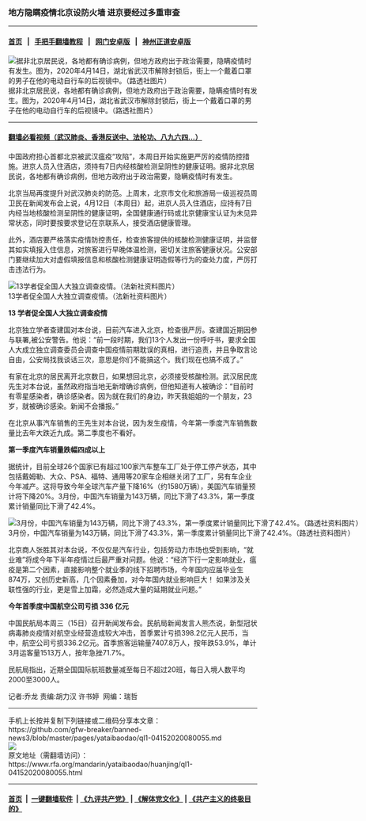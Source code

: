 ### 地方隐瞒疫情北京设防火墙  进京要经过多重审查
------------------------

#### [首页](https://github.com/gfw-breaker/banned-news3/blob/master/README.md) &nbsp;&nbsp;|&nbsp;&nbsp; [手把手翻墙教程](https://github.com/gfw-breaker/guides/wiki) &nbsp;&nbsp;|&nbsp;&nbsp; [网门安卓版](https://github.com/oGate2/oGate) &nbsp;&nbsp;|&nbsp;&nbsp; [神州正道安卓版](https://github.com/SzzdOgate/update) 



<div id="headerimg">
 <img alt="据非北京居民说，各地都有确诊病例，但地方政府出于政治需要，隐瞒疫情时有发生。图为，2020年4月14日，湖北省武汉市解除封锁后，街上一个戴着口罩的男子在他的电动自行车的后视镜中。（路透社图片）" src="https://www.rfa.org/mandarin/yataibaodao/huanjing/ql1-04152020080055.html/2020-04-14T135100Z_1284693306_RC2D4G92OYG1_RTRMADP_3_HEALTH-CORONAVIRUS-CHINA-WUHAN.jpg/@@images/26a8d81f-b714-4039-b93b-33e3b0ba34f1.jpeg" title="据非北京居民说，各地都有确诊病例，但地方政府出于政治需要，隐瞒疫情时有发生。图为，2020年4月14日，湖北省武汉市解除封锁后，街上一个戴着口罩的男子在他的电动自行车的后视镜中。（路透社图片）"/>
 <div id="headerimgcontents">
  <div id="headerimgcaption">
   <span>
    据非北京居民说，各地都有确诊病例，但地方政府出于政治需要，隐瞒疫情时有发生。图为，2020年4月14日，湖北省武汉市解除封锁后，街上一个戴着口罩的男子在他的电动自行车的后视镜中。（路透社图片）
   </span>
   <!-- zoomattribute -->
  </div>
  <!-- headerimgcaption -->
 </div>
 <!-- headerimagecontents -->
</div>

<hr/>


#### [翻墙必看视频（武汉肺炎、香港反送中、法轮功、八九六四...）](https://github.com/gfw-breaker/banned-news3/blob/master/pages/link3.md)

<div id="storytext">
 <div>
  <div class="slot_header">
  </div>
 </div>
 <p>
  中国政府担心首都北京被武汉瘟疫“攻陷”，本周日开始实施更严厉的疫情防控措施。进京人员入住酒店，须持有7日内经核酸检测呈阴性的健康证明。据非北京居民说，各地都有确诊病例，但地方政府出于政治需要，隐瞒疫情时有发生。
 </p>
 <p>
  北京当局再度提升对武汉肺炎的防范。上周末，北京市文化和旅游局一级巡视员周卫民在新闻发布会上说，4月12日（本周日）起，进京人员入住酒店，应持有7日内经当地核酸检测呈阴性的健康证明，全国健康通行码或北京健康宝认证为未见异常状态，同时要按要求登记在京联系人，接受酒店健康管理。
 </p>
 <p>
 </p>
 <p>
  <b>
  </b>
 </p>
 <p>
  <b>
  </b>
 </p>
 <p>
 </p>
 <p>
  此外，酒店要严格落实疫情防控责任，检查旅客提供的核酸检测健康证明，并监督其如实填报入住信息，对旅客进行早晚体温检测，密切关注旅客健康状况。公安部门要继续加大对虚假填报信息和核酸检测健康证明造假等行为的查处力度，严厉打击违法行为。
 </p>
 <p>
 </p>
 <p>
  <div class="image-inline captioned" style="width:1500px;">
   <div style="width:1500px;">
    <img alt="13学者促全国人大独立调查疫情。（法新社资料图片）" src="https://www.rfa.org/mandarin/yataibaodao/huanjing/ql1-04152020080055.html/AFP_110955016.jpg" title="13学者促全国人大独立调查疫情。（法新社资料图片）"/>
   </div>
   <div class="image-caption">
    <span style="width:1500px;">
     13学者促全国人大独立调查疫情。（法新社资料图片）
    </span>
    <span class="copyright">
    </span>
   </div>
  </div>
 </p>
 <p>
  <b>
   13
  </b>
  <b>
   学者促全国人大独立调查疫情
  </b>
 </p>
 <p>
  北京独立学者查建国对本台说，目前汽车进入北京，检查很严厉。查建国近期因参与联署,被公安警告。他说：“前一段时期，我们13个人发出一份呼吁书，要求全国人大成立独立调查委员会调查中国疫情前期耽误的真相，进行追责，并且争取言论自由，公安局找我谈话三次，意思是你们不能搞这个。我们现在也搞不成了。”
 </p>
 <p>
  有家在北京的居民离开北京数日，如果想回北京，必须接受核酸检测。武汉居民庞先生对本台说，虽然政府指当地无新增确诊病例，但他知道有人被确诊：“目前时有零星感染者，确诊感染者。因为就在我们的身边，昨天我姐姐的一个朋友，23岁，就被确诊感染。新闻不会播报。”
 </p>
 <p>
  在北京从事汽车销售的王先生对本台说，因为发生疫情，今年第一季度汽车销售数量比去年大跌近九成。第二季度也不看好。
 </p>
 <p>
  <b>
   第一季度汽车销量跌幅四成以上
  </b>
 </p>
 <p>
  据统计，目前全球26个国家已有超过100家汽车整车工厂处于停工停产状态，其中包括戴姆勒、大众、PSA、福特、通用等20家车企相继关闭了工厂，另有车企业今年减产。这将导致今年全球汽车产量下降16%（约1580万辆），美国汽车销量预计将下降20%。3月份，中国汽车销量为143万辆，同比下滑了43.3%，第一季度累计销量同比下滑了42.4%。
 </p>
 <p>
 </p>
 <p>
  <div class="image-inline captioned" style="width:1500px;">
   <div style="width:1500px;">
    <img alt="3月份，中国汽车销量为143万辆，同比下滑了43.3%，第一季度累计销量同比下滑了42.4%。（路透社资料图片）" src="https://www.rfa.org/mandarin/yataibaodao/huanjing/ql1-04152020080055.html/2020-04-14T074612Z_1552222836_RC274G9WE1F0_RTRMADP_3_RENAULT-M-A-DONGFENG.jpg" title="3月份，中国汽车销量为143万辆，同比下滑了43.3%，第一季度累计销量同比下滑了42.4%。（路透社资料图片）"/>
   </div>
   <div class="image-caption">
    <span style="width:1500px;">
     3月份，中国汽车销量为143万辆，同比下滑了43.3%，第一季度累计销量同比下滑了42.4%。（路透社资料图片）
    </span>
    <span class="copyright">
    </span>
   </div>
  </div>
 </p>
 <p>
  北京商人张胜其对本台说，不仅仅是汽车行业，包括劳动力市场也受到影响，“就业难”将成今年下半年疫情过后最严重对问题。他说：“经济下行一定影响就业，瘟疫是第二个因素，直接影响整个就业季的线下招聘市场，今年国内应届毕业生 874万，又创历史新高，几个因素叠加，对今年国内就业影响巨大！ 如果涉及关联性强的行业，更是雪上加霜，必然造成大量的延期就业问题。”
 </p>
 <p>
  <b>
   今年首季度中国航空公司亏损
  </b>
  <b>
   336
  </b>
  <b>
   亿元
  </b>
 </p>
 <p>
  中国民航局本周三（15日）召开新闻发布会。民航局新闻发言人熊杰说，新型冠状病毒肺炎疫情对航空业经营造成较大冲击，首季累计亏损398.2亿元人民币，当中，航空公司亏损336.2亿元。首季旅客运输量7407.8万人，按年跌53.9%，单计3月运客量1513万人，按年急挫71.7%。
 </p>
 <p>
  民航局指出，近期全国国际航班数量减至每日不超过20班，每日入境人数平均2000至3000人。
 </p>
 <p>
 </p>
 <p>
  记者:乔龙 责编:胡力汉 许书婷  网编：瑞哲
 </p>
</div>

<hr/>
手机上长按并复制下列链接或二维码分享本文章：<br/>
https://github.com/gfw-breaker/banned-news3/blob/master/pages/yataibaodao/ql1-04152020080055.md <br/>
<a href='https://github.com/gfw-breaker/banned-news3/blob/master/pages/yataibaodao/ql1-04152020080055.md'><img src='https://github.com/gfw-breaker/banned-news3/blob/master/pages/yataibaodao/ql1-04152020080055.md.png'/></a> <br/>
原文地址（需翻墙访问）：https://www.rfa.org/mandarin/yataibaodao/huanjing/ql1-04152020080055.html


------------------------
#### [首页](https://github.com/gfw-breaker/banned-news3/blob/master/README.md) &nbsp;|&nbsp; [一键翻墙软件](https://github.com/gfw-breaker/nogfw/blob/master/README.md) &nbsp;| [《九评共产党》](https://github.com/gfw-breaker/9ping.md/blob/master/README.md#九评之一评共产党是什么) | [《解体党文化》](https://github.com/gfw-breaker/jtdwh.md/blob/master/README.md) | [《共产主义的终极目的》](https://github.com/gfw-breaker/gczydzjmd.md/blob/master/README.md)


<img src='http://gfw-breaker.win/banned-news3/pages/yataibaodao/ql1-04152020080055.md' width='0px' height='0px'/>